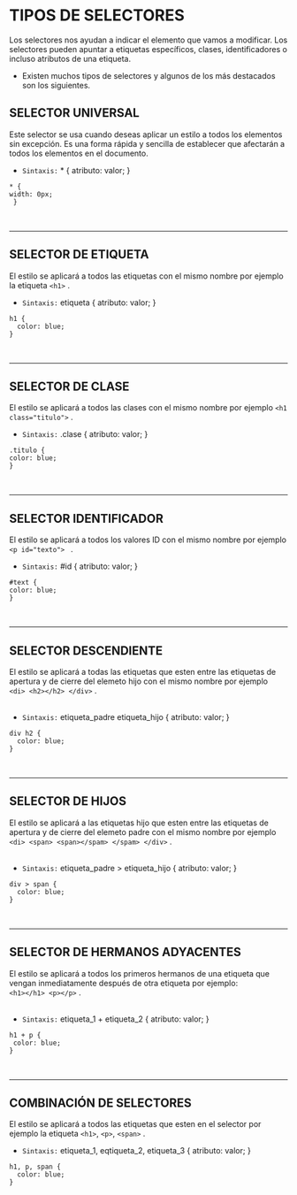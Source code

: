 # TIPOS DE SELECTORES
Los selectores nos ayudan a indicar el elemento que vamos a modificar. Los selectores pueden apuntar a etiquetas específicos, clases, identificadores o incluso atributos de una etiqueta. <br>
 * Existen muchos tipos de selectores y algunos de los más destacados son los siguientes.

## SELECTOR UNIVERSAL
Este selector se usa cuando deseas aplicar un estilo a todos los elementos sin excepción. Es una forma rápida y sencilla de establecer que afectarán a todos los elementos en el documento.<br>
* `Sintaxis:` * { atributo: valor; }
~~~
* {
width: 0px;
 }
~~~
<br>

***

## SELECTOR DE ETIQUETA
El estilo se aplicará a todos las etiquetas con el mismo nombre por ejemplo la etiqueta `<h1>` .<br>
* `Sintaxis:` etiqueta { atributo: valor; }
~~~
h1 { 
  color: blue; 
}
~~~
<br>

***

## SELECTOR DE CLASE
El estilo se aplicará a todos las clases con el mismo nombre por ejemplo  `<h1 class="titulo">` . <br>
* `Sintaxis:` .clase { atributo: valor; }
~~~
.titulo {
color: blue;
}
~~~
<br>

***

## SELECTOR IDENTIFICADOR
El estilo se aplicará a todos los valores ID con el mismo nombre por ejemplo `<p id="texto"> ` . <br> 
* `Sintaxis:` #id { atributo: valor; }
~~~
#text {
color: blue;
}
~~~
<br>

***

## SELECTOR DESCENDIENTE
El estilo se aplicará a todas las etiquetas que esten entre las etiquetas de apertura y de cierre del elemeto hijo con el mismo nombre por ejemplo <br>
`<di> <h2></h2> </div>` .<br><br>
* `Sintaxis:` etiqueta_padre etiqueta_hijo { atributo: valor; }
~~~
div h2 {
  color: blue;
}
~~~
<br>

***

## SELECTOR DE HIJOS
El estilo se aplicará a las etiquetas hijo que esten entre las etiquetas de apertura y de cierre del elemeto padre con el mismo nombre por ejemplo <br>
`<di> <span> <span></spam> </spam> </div>` .<br><br>
* `Sintaxis:` etiqueta_padre > etiqueta_hijo { atributo: valor; }
~~~
div > span {
  color: blue;
}
~~~
<br>

***

## SELECTOR DE HERMANOS ADYACENTES
El estilo se aplicará a todos los primeros hermanos de una etiqueta que vengan inmediatamente después de otra etiqueta por ejemplo: <br>
`<h1></h1> <p></p>` .<br><br>
* `Sintaxis:` etiqueta_1 + etiqueta_2 { atributo: valor; }
~~~
h1 + p {
 color: blue;
}
~~~
<br>

***

## COMBINACIÓN DE SELECTORES
El estilo se aplicará a todos las etiquetas que esten en el selector por ejemplo la etiqueta `<h1>`, `<p>`, `<span>` .<br>
* `Sintaxis:` etiqueta_1, eqtiqueta_2, etiqueta_3 { atributo: valor; }
~~~
h1, p, span { 
  color: blue; 
}
~~~
<br>
<br>
